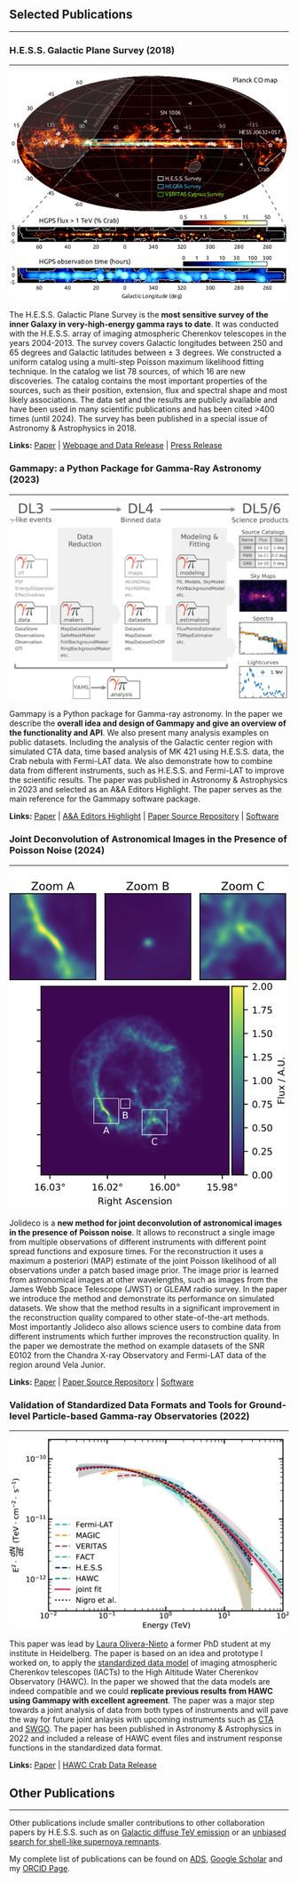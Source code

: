 ## Selected Publications
________________________

### H.E.S.S. Galactic Plane Survey (2018)
__________________________________
<img class="image-research" src="static/images/hgps-overview.png"/>

The H.E.S.S. Galactic Plane Survey is the **most sensitive survey of the inner Galaxy in very-high-energy gamma rays to date**. It was conducted with the H.E.S.S. array of imaging atmospheric Cherenkov telescopes in the years 2004-2013. The survey covers Galactic longitudes between 250 and 65 degrees and Galactic latitudes between ± 3 degrees. 
We constructed a uniform catalog using a multi-step Poisson maximum likelihood fitting technique. In the catalog we list 78 sources, of which 16 are new discoveries. The catalog contains the most important properties of the sources, such as their position, extension, flux and spectral shape and most likely associations. The data set and the results are publicly available and have been used in many scientific publications and has been cited >400 times (until 2024). The survey has been published in a special issue of Astronomy & Astrophysics in 2018.

**Links:** [Paper](https://www.aanda.org/articles/aa/full_html/2018/04/aa32098-17/aa32098-17.html) | [Webpage and Data Release](https://www.mpi-hd.mpg.de/HESS/hgps/) | [Press Release](https://www.mpi-hd.mpg.de/HESS/pages/press/2018/AA-Special-Issue/)



### Gammapy: a Python Package for Gamma-Ray Astronomy (2023)
_____________________________________________________
<img class="image-research" src="static/images/gammapy-paper.jpg"/>

Gammapy is a Python package for Gamma-ray astronomy. In the paper we describe the **overall idea and design of Gammapy and give an overview of the functionality and API**. We also present many analysis examples on public datasets. Including the analysis of the Galactic center region with simulated CTA data, time based analysis of MK 421 using H.E.S.S. data, the Crab nebula with Fermi-LAT data. We also demonstrate how to combine data from different instruments, such as H.E.S.S. and Fermi-LAT to improve the scientific results. The paper was published in Astronomy & Astrophysics in 2023 and selected as an A&A Editors Highlight. The paper serves as the main reference for the Gammapy software package.

**Links:** [Paper](https://www.aanda.org/articles/aa/full_html/2023/10/aa46488-23/aa46488-23.html) | [A&A Editors Highlight](https://www.aanda.org/2023-highlights/2907) | [Paper Source Repository](https://github.com/gammapy/gammapy-v1.0-paper) | [Software](http://axeldonath.com/software.html#Gammapy)




### Joint Deconvolution of Astronomical Images in the Presence of Poisson Noise (2024)
________________________________________________________________________________
<img class="image-research" src="static/images/jolideco-paper.png"/>

Jolideco is a **new method for joint deconvolution of astronomical images in the presence of Poisson noise**. It allows to reconstruct a single image from multiple observations of different instruments with different point spread functions and exposure times. For the reconstruction it uses a maximum a posteriori (MAP) estimate of the joint Poisson likelihood of all observations under a patch based image prior. The image prior is learned from astronomical images at other wavelengths, such as images from the James Webb Space Telescope (JWST) or GLEAM radio survey. In the paper we introduce the method and demonstrate its performance on simulated datasets. We show that the method results in a significant improvement in the reconstruction quality compared to other state-of-the-art methods. Most importantly Jolideco also allows science users to combine data from different instruments which further improves the reconstruction quality. In the paper we demostrate the method on example datasets of the SNR E0102 from the Chandra X-ray Observatory and Fermi-LAT data of the region around Vela Junior.

**Links:** [Paper](https://iopscience.iop.org/article/10.3847/1538-3881/ad6b98) | [Paper Source Repository](https://github.com/jolideco/jolideco-paper) | [Software](http://axeldonath.com/software.html#Jolideco)



### Validation of Standardized Data Formats and Tools for Ground-level Particle-based Gamma-ray Observatories (2022)
__________________________________
<img class="image-research" src="static/images/gammapy-hawc-paper.jpg"/>

This paper was lead by [Laura Olivera-Nieto](https://orcid.org/0000-0002-9105-0518) a former PhD student at my institute in Heidelberg. The paper is based on an idea and prototype I worked on, to apply the [standardized data model](https://gamma-astro-data-formats.readthedocs.io/en/) of imaging atmospheric Cherenkov telescopes (IACTs) to the High Altitude Water Cherenkov Observatory (HAWC). In the paper we showed that the data models are indeed compatible and we could **replicate previous results from HAWC using Gammapy with excellent agreement**. The paper was a major step towards a joint analysis of data from both types of instruments and will pave the way for future joint anlaysis with upcoming instruments such as [CTA](https://www.ctao.org) and [SWGO](https://www.swgo.org). The paper has been published in Astronomy & Astrophysics in 2022 and included a release of HAWC event files  and instrument response functions in the  standardized data format.

**Links:** 
[Paper](https://www.aanda.org/articles/aa/full_html/2018/04/aa32098-17/aa32098-17.html) | [HAWC Crab Data Release](https://data.hawc-observatory.org/datasets/crab_events_pass4/index.php) 

## Other Publications
_____________________
Other publications include smaller contributions to other collaboration papers by H.E.S.S. such as on [Galactic diffuse TeV emission](https://journals.aps.org/prd/abstract/10.1103/PhysRevD.90.122007) or an [unbiased search for shell-like supernova remnants](https://www.aanda.org/articles/aa/abs/2018/04/aa32125-17/aa32125-17.html).

My complete list of publications can be found on [ADS](https://ui.adsabs.harvard.edu/search/q=orcid%3A0000-0003-4568-7005&sort=date+desc), [Google Scholar](https://scholar.google.com/citations?user=vH26Bj0AAAAJ&hl=de) and my [ORCID Page](https://orcid.org/0000-0003-4568-7005).